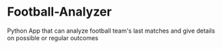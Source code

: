 # Football-Analyzer
Python App that can analyze football team's last matches and give details on possible or regular outcomes
